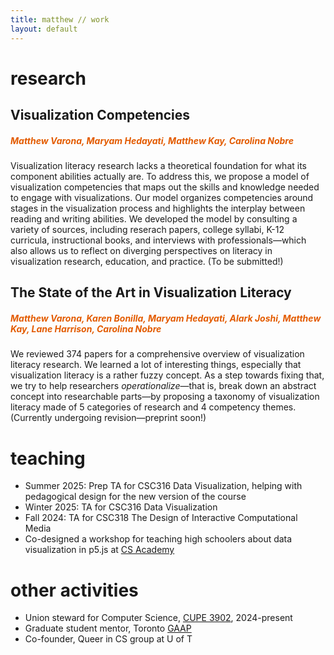 ```yaml
---
title: matthew // work
layout: default
---
```

<style>
h5 {
    color: #e35b00;
}    
</style>

# research
## Visualization Competencies
##### Matthew Varona, Maryam Hedayati, Matthew Kay, Carolina Nobre
Visualization literacy research lacks a theoretical foundation for what its component abilities actually are. To address this, we propose a model of visualization competencies that maps out the skills and knowledge needed to engage with visualizations. Our model organizes competencies around stages in the visualization process and highlights the interplay between reading and writing abilities. We developed the model by consulting a variety of sources, including reserach papers, college syllabi, K-12 curricula, instructional books, and interviews with professionals—which also allows us to reflect on diverging perspectives on literacy in visualization research, education, and practice. (To be submitted!)

## The State of the Art in Visualization Literacy
##### Matthew Varona, Karen Bonilla, Maryam Hedayati, Alark Joshi, Matthew Kay, Lane Harrison, Carolina Nobre
We reviewed 374 papers for a comprehensive overview of visualization literacy research. We learned a lot of interesting things, especially that visualization literacy is a rather fuzzy concept. As a step towards fixing that, we try to help researchers *operationalize*—that is, break down an abstract concept into researchable parts—by proposing a taxonomy of visualization literacy made of 5 categories of research and 4 competency themes. (Currently undergoing revision—preprint soon!)

# teaching
- Summer 2025: Prep TA for CSC316 Data Visualization, helping with pedagogical design for the new version of the course
- Winter 2025: TA for CSC316 Data Visualization
- Fall 2024: TA for CSC318 The Design of Interactive Computational Media
- Co-designed a workshop for teaching high schoolers about data visualization in p5.js at [CS Academy](https://web.cs.toronto.edu/news-events/news/cs-academy-inspires-the-next-generation-of-computer-scientists)

# other activities
- Union steward for Computer Science, [CUPE 3902](https://www.cupe3902.org/), 2024-present
- Graduate student mentor, Toronto [GAAP](https://sites.google.com/view/torontogaap)
- Co-founder, Queer in CS group at U of T